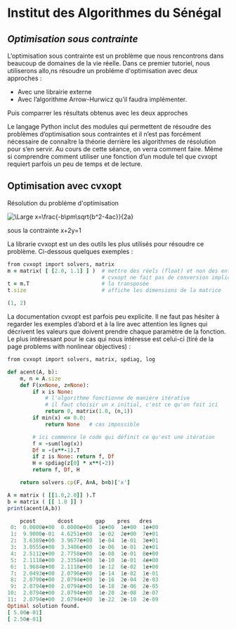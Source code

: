 
# Institut des Algorithmes du Sénégal
## _Optimisation sous contrainte_



L’optimisation sous contrainte est un problème que nous rencontrons dans beaucoup de domaines de la vie réelle. Dans ce premier tutoriel, nous utiliserons allo,ns résoudre un probléme d'optimisation avec deux approches :  

- Avec une librairie externe
- Avec l’algorithme Arrow-Hurwicz qu’il faudra implémenter. 

Puis comparrer les résultats obtenus avec les deux approches

Le langage Python inclut des modules qui permettent de résoudre des problèmes d’optimisation sous contraintes et il n’est pas forcément nécessaire de connaître la théorie derrière les algorithmes de résolution pour s’en servir. Au cours de cette séance, on verra comment faire. Même si comprendre comment utiliser une fonction d’un module tel que cvxopt requiert parfois un peu de temps et de lecture.


## Optimisation avec cvxopt

Résolution du probléme d'optimisation

![\Large x=\frac{-b\pm\sqrt{b^2-4ac}}{2a}](https://latex.codecogs.com/svg.latex?\Large&space;min_{xy}={x^2+x^2+y^2-xy+y}) 

sous la contrainte x+2y=1

La librarie cvxopt est un des outils les plus utilisés pour résoudre ce problème. 
Ci-dessous quelques exemples :
```ruby
from cvxopt import solvers, matrix
m = matrix( [ [2.0, 1.1] ] )  # mettre des réels (float) et non des entiers
                              # cvxopt ne fait pas de conversion implicite
t = m.T                       # la transposée
t.size                        # affiche les dimensions de la matrice

```
```ruby
(1, 2)
```

La documentation cvxopt est parfois peu explicite. Il ne faut pas hésiter à regarder les exemples d’abord et à la lire avec attention les lignes qui décrivent les valeurs que doivent prendre chaque paramètre de la fonction. Le plus intéressant pour le cas qui nous intéresse est celui-ci (tiré de la page problems with nonlinear objectives) :

```ruby
from cvxopt import solvers, matrix, spdiag, log

def acent(A, b):
    m, n = A.size
    def F(x=None, z=None):
        if x is None:
            # l'algorithme fonctionne de manière itérative
            # il faut choisir un x initial, c'est ce qu'on fait ici
            return 0, matrix(1.0, (n,1))
        if min(x) <= 0.0:
            return None   # cas impossible

        # ici commence le code qui définit ce qu'est une itération
        f = -sum(log(x))
        Df = -(x**-1).T
        if z is None: return f, Df
        H = spdiag(z[0] * x**(-2))
        return f, Df, H

    return solvers.cp(F, A=A, b=b)['x']

A = matrix ( [[1.0,2.0]] ).T
b = matrix ( [[ 1.0 ]] )
print(acent(A,b))
```
```ruby
    pcost       dcost       gap    pres   dres
 0:  0.0000e+00  0.0000e+00  1e+00  1e+00  1e+00
 1:  9.9000e-01  4.6251e+00  1e-02  2e+00  7e+01
 2:  3.6389e+00  3.9677e+00  1e-04  1e-01  3e+01
 3:  3.0555e+00  3.3406e+00  1e-06  1e-01  2e+01
 4:  2.5112e+00  2.7758e+00  1e-08  1e-01  8e+00
 5:  2.1118e+00  2.3358e+00  1e-10  1e-01  4e+00
 6:  1.9684e+00  2.1118e+00  1e-12  6e-02  1e+00
 7:  2.0493e+00  2.0796e+00  1e-14  1e-02  1e-01
 8:  2.0790e+00  2.0794e+00  1e-16  2e-04  2e-03
 9:  2.0794e+00  2.0794e+00  1e-18  2e-06  2e-05
10:  2.0794e+00  2.0794e+00  1e-20  2e-08  2e-07
11:  2.0794e+00  2.0794e+00  1e-22  2e-10  2e-09
Optimal solution found.
[ 5.00e-01]
[ 2.50e-01]
```
